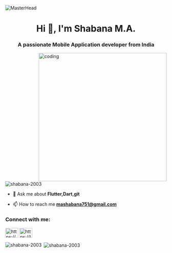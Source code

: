 ![MasterHead](https://user-images.githubusercontent.com/90236635/232446433-d5540fa2-fe28-4bb8-b929-cdb51fe61336.gif)

<h1 align="center">Hi 👋, I'm Shabana M.A.</h1>
<h3 align="center">A passionate Mobile Application developer from India</h3>
<img align="right" alt="coding" width="400" src="https://camo.githubusercontent.com/374987f773148e46b1851b9e3bc4bf71b182562dd002620ef3e4263cb3997130/68747470733a2f2f6d69726f2e6d656469756d2e636f6d2f6d61782f3837352f312a7164415731546a434e353768316c6275757a766368672e676966" />

<p align="left"> <img src="https://komarev.com/ghpvc/?username=shabana-2003&label=Profile%20views&color=0e75b6&style=flat" alt="shabana-2003" /> </p>

- 💬 Ask me about **Flutter,Dart,git**

- 📫 How to reach me **mashabana751@gmail.com**

<h3 align="left">Connect with me:</h3>
<p align="left">
<a href="https://linkedin.com/in/https://www.linkedin.com/in/shabana-ma-827ba424a" target="blank"><img align="center" src="https://raw.githubusercontent.com/rahuldkjain/github-profile-readme-generator/master/src/images/icons/Social/linked-in-alt.svg" alt="https://www.linkedin.com/in/shabana-ma-827ba424a" height="30" width="40" /></a>
<a href="https://www.leetcode.com/https://leetcode.com/shabana_m_a" target="blank"><img align="center" src="https://raw.githubusercontent.com/rahuldkjain/github-profile-readme-generator/master/src/images/icons/Social/leet-code.svg" alt="https://leetcode.com/shabana_m_a" height="30" width="40" /></a>
</p>



<p><img align="left" src="https://github-readme-stats.vercel.app/api/top-langs?username=shabana-2003&show_icons=true&locale=en&layout=compact" alt="shabana-2003" /></p>

<p>&nbsp;<img align="center" src="https://github-readme-stats.vercel.app/api?username=shabana-2003&show_icons=true&locale=en" alt="shabana-2003" /></p>

